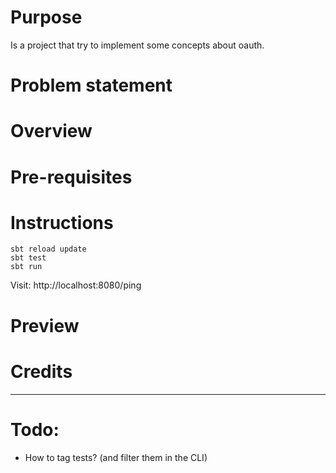 
# Purpose

Is a project that try to implement some concepts about oauth.

# Problem statement


# Overview


# Pre-requisites


# Instructions

```
sbt reload update
sbt test
sbt run
```

Visit: http://localhost:8080/ping

# Preview


# Credits

--- 

# Todo:

* How to tag tests? (and filter them in the CLI)



